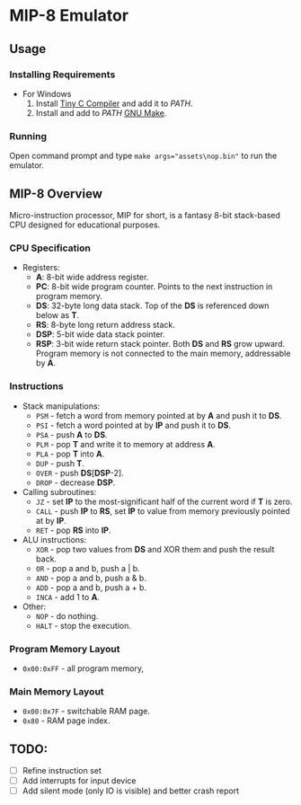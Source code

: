 # MIP-8 Emulator


## Usage
### Installing Requirements
- For Windows
  1. Install [Tiny C Compiler](https://bellard.org/tcc/) and add it to *PATH*.
  2. Install and add to *PATH* [GNU Make](https://gnuwin32.sourceforge.net/packages/make.htm).

### Running
Open command prompt and type `make args="assets\nop.bin"` to run the emulator.


## MIP-8 Overview
Micro-instruction processor, MIP for short, is a fantasy 8-bit stack-based CPU designed for educational purposes.

### CPU Specification
- Registers:
  - **A**: 8-bit wide address register.
  - **PC**: 8-bit wide program counter. Points to the next instruction in program memory.
  - **DS**: 32-byte long data stack. Top of the **DS** is referenced down below as **T**.
  - **RS**: 8-byte long return address stack.
  - **DSP**: 5-bit wide data stack pointer. 
  - **RSP**: 3-bit wide return stack pointer. 
Both **DS** and **RS** grow upward.
Program memory is not connected to the main memory, addressable by **A**.

### Instructions
- Stack manipulations:
  - `PSM` - fetch a word from memory pointed at by **A** and push it to **DS**.
  - `PSI` - fetch a word pointed at by **IP** and push it to **DS**.
  - `PSA` - push **A** to **DS**.
  - `PLM` - pop **T** and write it to memory at address **A**.
  - `PLA` - pop **T** into **A**.
  - `DUP` - push **T**.
  - `OVER` - push **DS**\[**DSP**-2\].
  - `DROP` - decrease **DSP**.
- Calling subroutines:
  - `JZ` - set **IP** to the most-significant half of the current word if **T** is zero.
  - `CALL` - push **IP** to **RS**, set **IP** to value from memory previously pointed at by **IP**.
  - `RET` - pop **RS** into **IP**.
- ALU instructions:
  - `XOR` - pop two values from **DS** and XOR them and push the result back.
  - `OR` - pop a and b, push a | b.
  - `AND` - pop a and b, push a & b.
  - `ADD` - pop a and b, push a + b.
  - `INCA` - add 1 to **A**.
- Other:
  - `NOP` - do nothing.
  - `HALT` - stop the execution.

### Program Memory Layout
- `0x00:0xFF` - all program memory,

### Main Memory Layout
- `0x00:0x7F` - switchable RAM page.
- `0x80` - RAM page index.


## TODO:
- [ ] Refine instruction set
- [ ] Add interrupts for input device
- [ ] Add silent mode (only IO is visible) and better crash report

